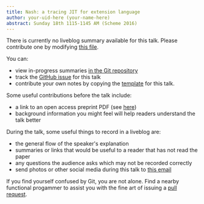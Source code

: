 ```yaml
---
title: Nash: a tracing JIT for extension language
author: your-uid-here (your-name-here)
abstract: Sunday 18th 1115-1145 AM (Scheme 2016)
---
```


There is currently no liveblog summary available for this talk. Please contribute one by modifying [this file](https://github.com/ocamllabs/icfp2016-blog/blob/master/Scheme/nash-a-tracing-jit-for-extens.md).

You can:
* view in-progress summaries [in the Git repository](https://github.com/ocamllabs/icfp2016-blog/tree/master/Scheme/nash-a-tracing-jit-for-extens/)
* track the [GitHub issue](https://github.com/ocamllabs/icfp2016-blog/issues/11) for this talk
* contribute your own notes by copying the [template](nash-a-tracing-jit-for-extens/template.md) for this talk.

Some useful contributions before the talk include:
* a link to an open access preprint PDF (see [here](https://github.com/gasche/icfp2016-papers))
* background information you might feel will help readers understand the talk better

During the talk, some useful things to record in a liveblog are:
* the general flow of the speaker's explanation
* summaries or links that would be useful to a reader that has not read the paper
* any questions the audience asks which may not be recorded correctly
* send photos or other social media during this talk to [this email](mailto:icfp16.photos@gmail.com?subject=Scheme:nash-a-tracing-jit-for-extens)

If you find yourself confused by Git, you are not alone. Find a nearby functional progammer
to assist you with the fine art of issuing a [pull request](https://help.github.com/articles/about-pull-requests/).

